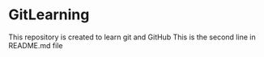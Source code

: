 # GitLearning

This repository is created to learn git and GitHub
This is the second line in README.md file
